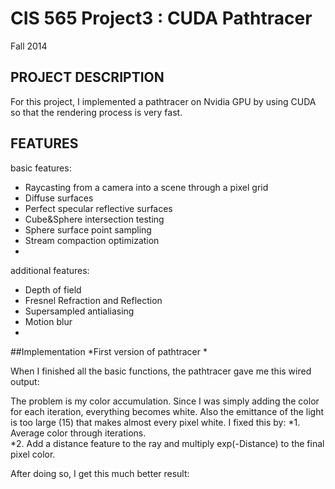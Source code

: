 CIS 565 Project3 : CUDA Pathtracer
===================

Fall 2014

## PROJECT DESCRIPTION
For this project, I implemented a pathtracer on Nvidia GPU by using CUDA so that the rendering process is very fast.

## FEATURES
basic features:
* Raycasting from a camera into a scene through a pixel grid
* Diffuse surfaces
* Perfect specular reflective surfaces
* Cube&Sphere intersection testing
* Sphere surface point sampling
* Stream compaction optimization 
* 

additional features:
* Depth of field
* Fresnel Refraction and Reflection
* Supersampled antialiasing
* Motion blur
* 

##Implementation
*First version of pathtracer
*

When I finished all the basic functions, the pathtracer gave me this wired output:

The problem is my color accumulation. Since I was simply adding the color for each iteration, everything becomes white. Also the emittance of the light is too large (15) that makes almost every pixel white. I fixed this by:
*1. Average color through iterations.  
*2. Add a distance feature to the ray and multiply exp(-Distance) to the final pixel color. 

After doing so, I get this much better result:

